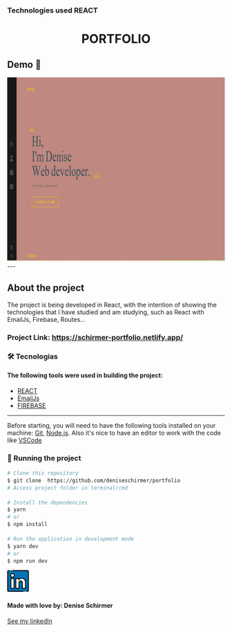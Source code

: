 
### Technologies used REACT

<h1 style="text-align: center; font-weight: bold;">PORTFOLIO</h1>

## Demo 📸

<div align="center" >
   <img src="./public/github/portfolio.png" alt="demo-mobile" height="425">
</div>
 ---

## About the project
The project is being developed in React, with the intention of showing the technologies that I have studied and am studying, such as React with EmailJs, Firebase, Routes...


### Project Link: https://schirmer-portfolio.netlify.app/
### 🛠 Tecnologias
#### The following tools were used in building the project:

- [REACT](https://pt-br.reactjs.org/)
- [EmailJs](https://www.emailjs.com/)
- [FIREBASE](https://firebase.google.com/?hl=pt)



--- 
Before starting, you will need to have the following tools installed on your machine:
[Git](https://git-scm.com), [Node.js](https://nodejs.org/en/).
Also it's nice to have an editor to work with the code like [VSCode](https://code.visualstudio.com/)

### 🎲 Running the project

```bash
# Clone this repository
$ git clone  https://github.com/deniseschirmer/portfolio
# Access project folder in terminal/cmd

# Install the dependencies
$ yarn
# or
$ npm install

# Run the application in development mode
$ yarn dev
# or
$ npm run dev
```



<a href="https://raw.githubusercontent.com/ARTHURPC03/Proffy-FullStack/master/github/linkedin.png">
<img src="https://raw.githubusercontent.com/ARTHURPC03/Proffy-FullStack/master/github/linkedin.png" alt="linkedin" height="50"></a>
<br />

#### Made with love by: Denise Schirmer
[See my linkedIn](https://www.linkedin.com/in/denise-s-lima-schirmer-9702661ba/)